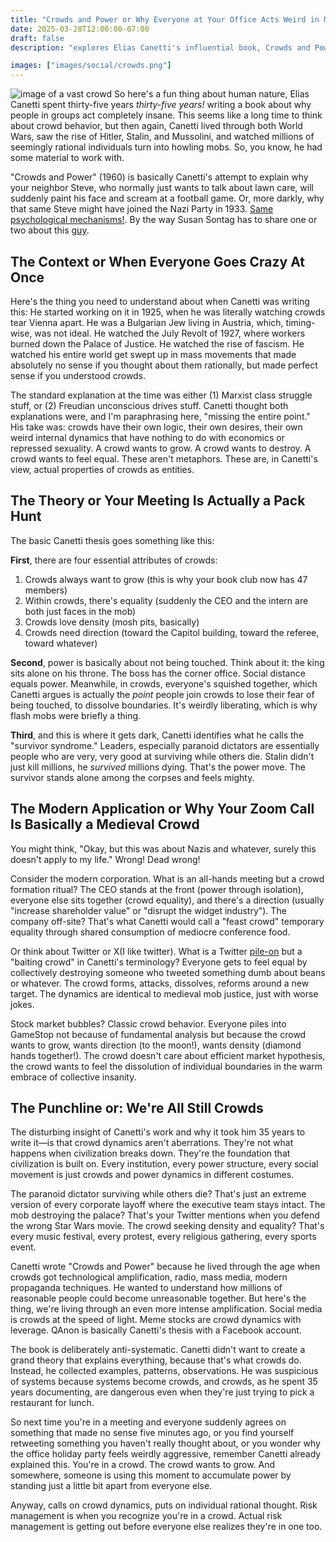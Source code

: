 ```yaml
---
title: "Crowds and Power or Why Everyone at Your Office Acts Weird in Meetings"
date: 2025-03-28T12:00:00-07:00
draft: false
description: "explores Elias Canetti's influential book, Crowds and Power, to explain the peculiar dynamics of group behavior. It breaks down Canetti's theories on why individuals act differently in crowds and applies these insights to modern scenarios, from office meetings and social media mobs to stock market bubbles, revealing the hidden forces that shape our collective actions"

images: ["images/social/crowds.png"]
---
```


![image of a vast crowd](/images/crowds.webp "crowds")
So here's a fun thing about human nature, Elias Canetti spent thirty-five years _thirty-five years!_ writing a book about why people in groups act completely insane. This seems like a long time to think about crowd behavior, but then again, Canetti lived through both World Wars, saw the rise of Hitler, Stalin, and Mussolini, and watched millions of seemingly rational individuals turn into howling mobs. So, you know, he had some material to work with.

"Crowds and Power" (1960) is basically Canetti's attempt to explain why your neighbor Steve, who normally just wants to talk about lawn care, will suddenly paint his face and scream at a football game. Or, more darkly, why that same Steve might have joined the Nazi Party in 1933. [Same psychological mechanisms!](https://en.wikipedia.org/wiki/The_Crowd:_A_Study_of_the_Popular_Mind). By the way Susan Sontag has to share one or two about this [guy](https://www.nybooks.com/articles/1980/09/25/mind-as-passion/).

## The Context or When Everyone Goes Crazy At Once

Here's the thing you need to understand about when Canetti was writing this: He started working on it in 1925, when he was literally watching crowds tear Vienna apart. He was a Bulgarian Jew living in Austria, which, timing-wise, was not ideal. He watched the July Revolt of 1927, where workers burned down the Palace of Justice. He watched the rise of fascism. He watched his entire world get swept up in mass movements that made absolutely no sense if you thought about them rationally, but made perfect sense if you understood crowds.

The standard explanation at the time was either (1) Marxist class struggle stuff, or (2) Freudian unconscious drives stuff. Canetti thought both explanations were, and I'm paraphrasing here, "missing the entire point." His take was: crowds have their own logic, their own desires, their own weird internal dynamics that have nothing to do with economics or repressed sexuality. A crowd wants to grow. A crowd wants to destroy. A crowd wants to feel equal. These aren't metaphors. These are, in Canetti's view, actual properties of crowds as entities.

## The Theory or Your Meeting Is Actually a Pack Hunt

The basic Canetti thesis goes something like this:

**First**, there are four essential attributes of crowds:

1. Crowds always want to grow (this is why your book club now has 47 members)
2. Within crowds, there's equality (suddenly the CEO and the intern are both just faces in the mob)
3. Crowds love density (mosh pits, basically)
4. Crowds need direction (toward the Capitol building, toward the referee, toward whatever)

**Second**, power is basically about not being touched. Think about it: the king sits alone on his throne. The boss has the corner office. Social distance equals power. Meanwhile, in crowds, everyone's squished together, which Canetti argues is actually the _point_ people join crowds to lose their fear of being touched, to dissolve boundaries. It's weirdly liberating, which is why flash mobs were briefly a thing.

**Third**, and this is where it gets dark, Canetti identifies what he calls the "survivor syndrome." Leaders, especially paranoid dictators are essentially people who are very, very good at surviving while others die. Stalin didn't just kill millions, he _survived_ millions dying. That's the power move. The survivor stands alone among the corpses and feels mighty.

## The Modern Application or Why Your Zoom Call Is Basically a Medieval Crowd

You might think, "Okay, but this was about Nazis and whatever, surely this doesn't apply to my life." Wrong! Dead wrong!

Consider the modern corporation. What is an all-hands meeting but a crowd formation ritual? The CEO stands at the front (power through isolation), everyone else sits together (crowd equality), and there's a direction (usually "increase shareholder value" or "disrupt the widget industry"). The company off-site? That's what Canetti would call a "feast crowd" temporary equality through shared consumption of mediocre conference food.

Or think about Twitter or X(I like twitter). What is a Twitter [pile-on](https://www.theatlantic.com/magazine/archive/2022/05/social-media-democracy-trust-babel/629369/) but a "baiting crowd" in Canetti's terminology? Everyone gets to feel equal by collectively destroying someone who tweeted something dumb about beans or whatever. The crowd forms, attacks, dissolves, reforms around a new target. The dynamics are identical to medieval mob justice, just with worse jokes.

Stock market bubbles? Classic crowd behavior. Everyone piles into GameStop not because of fundamental analysis but because the crowd wants to grow, wants direction (to the moon!), wants density (diamond hands together!). The crowd doesn't care about efficient market hypothesis, the crowd wants to feel the dissolution of individual boundaries in the warm embrace of collective insanity.

## The Punchline or: We're All Still Crowds

The disturbing insight of Canetti's work and why it took him 35 years to write it—is that crowd dynamics aren't aberrations. They're not what happens when civilization breaks down. They're the foundation that civilization is built on. Every institution, every power structure, every social movement is just crowds and power dynamics in different costumes.

The paranoid dictator surviving while others die? That's just an extreme version of every corporate layoff where the executive team stays intact. The mob destroying the palace? That's your Twitter mentions when you defend the wrong Star Wars movie. The crowd seeking density and equality? That's every music festival, every protest, every religious gathering, every sports event.

Canetti wrote "Crowds and Power" because he lived through the age when crowds got technological amplification, radio, mass media, modern propaganda techniques. He wanted to understand how millions of reasonable people could become unreasonable together. But here's the thing, we're living through an even more intense amplification. Social media is crowds at the speed of light. Meme stocks are crowd dynamics with leverage. QAnon is basically Canetti's thesis with a Facebook account.

The book is deliberately anti-systematic. Canetti didn't want to create a grand theory that explains everything, because that's what crowds do. Instead, he collected examples, patterns, observations. He was suspicious of systems because systems become crowds, and crowds, as he spent 35 years documenting, are dangerous even when they're just trying to pick a restaurant for lunch.

So next time you're in a meeting and everyone suddenly agrees on something that made no sense five minutes ago, or you find yourself retweeting something you haven't really thought about, or you wonder why the office holiday party feels weirdly aggressive, remember Canetti already explained this. You're in a crowd. The crowd wants to grow. And somewhere, someone is using this moment to accumulate power by standing just a little bit apart from everyone else.

Anyway, calls on crowd dynamics, puts on individual rational thought. Risk management is when you recognize you're in a crowd. Actual risk management is getting out before everyone else realizes they're in one too.
